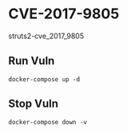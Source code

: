 # CVE-2017-9805

struts2-cve_2017_9805

## Run Vuln

```
docker-compose up -d
```

## Stop Vuln

```
docker-compose down -v
```

